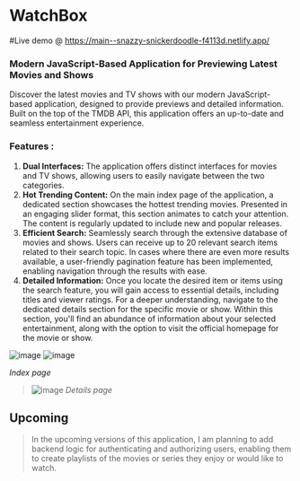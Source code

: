 # WatchBox
#Live demo @ https://main--snazzy-snickerdoodle-f4113d.netlify.app/
### Modern JavaScript-Based Application for Previewing Latest Movies and Shows
Discover the latest movies and TV shows with our modern JavaScript-based application, designed to provide previews and detailed information. Built on the top of the TMDB API, this application offers an up-to-date and seamless entertainment experience.


### Features :
1. **Dual Interfaces:** The application offers distinct interfaces for movies and TV shows, allowing users to easily navigate between the two categories.
1. **Hot Trending Content:** On the main index page of the application, a dedicated section showcases the hottest trending movies. Presented in an engaging slider format, this section animates to catch your attention. The content is regularly updated to include new and popular releases.
1. **Efficient Search:** Seamlessly search through the extensive database of movies and shows. Users can receive up to 20 relevant search items related to their search topic. In cases where there are even more results available, a user-friendly pagination feature has been implemented, enabling navigation through the results with ease.
1. **Detailed Information:** Once you locate the desired item or items using the search feature, you will gain access to essential details, including titles and viewer ratings. For a deeper understanding, navigate to the dedicated details section for the specific movie or show. Within this section, you'll find an abundance of information about your selected entertainment, along with the option to visit the official homepage for the movie or show.
 


![image](https://github.com/Amirali-Khamseh/WatchBox/assets/72108341/db631e93-59f9-4180-8dd9-fe9c5baf0ba4)
![image](https://github.com/Amirali-Khamseh/WatchBox/assets/72108341/0257f8af-2f12-4daf-bef1-c57b2dce5ab1)

*Index page*
>![image](https://github.com/Amirali-Khamseh/WatchBox/assets/72108341/36d07814-fada-499f-a75f-08c9349caaa4)
*Details page*

## Upcoming

>In the upcoming versions of this application, I am planning to add backend logic for authenticating and authorizing users, enabling them to create playlists of the movies or series they enjoy or would like to watch.
